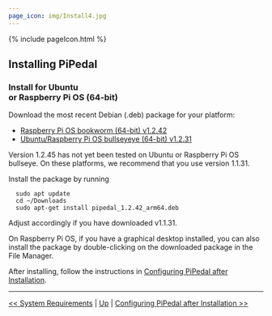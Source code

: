 ```yaml
---
page_icon: img/Install4.jpg
---
```


{% include pageIcon.html %}


## Installing PiPedal


### Install for Ubuntu <br/>or Raspberry Pi OS (64-bit)


Download the most recent Debian (.deb) package for your platform:

- [Raspberry Pi OS bookworm (64-bit) v1.2.42](https://github.com/rerdavies/pipedal/releases/download/)
- [Ubuntu/Raspberry Pi OS bullseyeye (64-bit) v1.2.31](https://github.com/rerdavies/pipedal/releases/download/v1.1.31/pipedal_1.1.31_arm64.deb)

Version 1.2.45 has not yet been tested on Ubuntu or Raspberry Pi OS bullseye. On these platforms, we recommend that you use version 1.1.31.

Install the package by running 

```
  sudo apt update
  cd ~/Downloads  
  sudo apt-get install pipedal_1.2.42_arm64.deb 
```
Adjust accordingly if you have downloaded v1.1.31.

On Raspberry Pi OS, if you have a graphical desktop installed, you can also install the package by double-clicking on the downloaded package in the File Manager.


After installing, follow the instructions in [Configuring PiPedal after Installation](Configuring.md).


--------
[<< System Requirements](SystemRequirements.md) | [Up](Documentation.md) | [Configuring PiPedal after Installation >>](Configuring.md)
